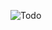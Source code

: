 ![Todo](https://github.com/Ahmad61-6/simple_apps/assets/130034466/8c03e894-3c28-4a93-b23e-63314f521fe9)
